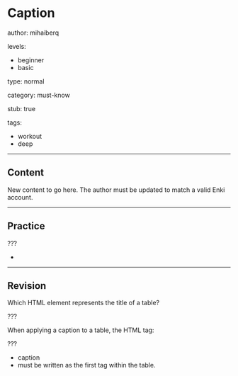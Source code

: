 # Caption
author: mihaiberq

levels:
  - beginner
  - basic

type: normal

category: must-know

stub: true


tags:
  - workout
  - deep


---
## Content

New content to go here. The author must be updated to match a valid Enki account.

---
## Practice



???

* 


---
## Revision

Which HTML element represents the title of a table?

???

When applying a caption to a table, the HTML tag:

???
* caption
* must be written as the first tag within the table.
